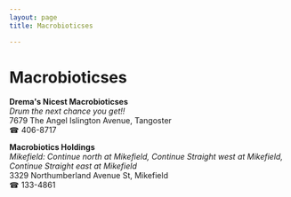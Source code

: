 ```yaml
---
layout: page 
title: Macrobioticses

---
```



# Macrobioticses


 **Drema's Nicest Macrobioticses**  
_Drum the next chance you get!!_  
7679 The Angel Islington Avenue, Tangoster  
☎ 406-8717

**Macrobiotics Holdings**  
_Mikefield: Continue north at Mikefield, Continue Straight west at Mikefield, Continue Straight east at Mikefield_  
3329 Northumberland Avenue St, Mikefield  
☎ 133-4861

